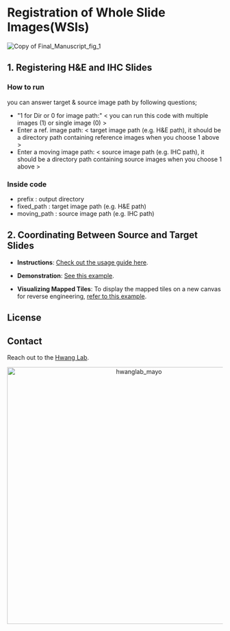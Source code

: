 # Registration of Whole Slide Images(WSIs)
![Copy of Final_Manuscript_fig_1](https://github.com/hwanglab/WSI_registration/assets/52568892/5f5091bc-c762-4f42-aa00-c510e0529f60)

## 1. Registering H&E and IHC Slides
  ### How to run
  you can answer target & source image path by following questions;
  - "1 for Dir or 0 for image path:" < you can run this code with multiple images (1) or single image (0) >
  - Enter a ref. image path: < target image path (e.g. H&E path), it should be a directory path containing reference images when you choose 1 above >
  - Enter a moving image path: < source image path (e.g. IHC path), it should be a directory path containing source images when you choose 1 above >
  ### Inside code
  - prefix : output directory
  - fixed_path : target image path (e.g. H&E path)
  - moving_path : source image path (e.g. IHC path)
    
  
## 2. Coordinating Between Source and Target Slides

- **Instructions**: [Check out the usage guide here](https://github.com/hwanglab/WSI_registration/blob/main/map_coords/README.md).
  
- **Demonstration**: [See this example](https://github.com/hwanglab/WSI_registration/blob/main/mapping_coordinate_example.ipynb).

- **Visualizing Mapped Tiles**: To display the mapped tiles on a new canvas for reverse engineering, [refer to this example](https://github.com/hwanglab/WSI_registration/blob/main/draw_mapped_images_example.ipynb).

## License

## Contact
Reach out to the [Hwang Lab](https://www.hwanglab.org/).

<div align="center">
    <img src="https://github.com/hwanglab/HE_IHC_HN_analysis/assets/52568892/3327cda3-447e-4e7e-b8e0-7feaed44e2f4" alt="hwanglab_mayo" width="600"/>
</div>
